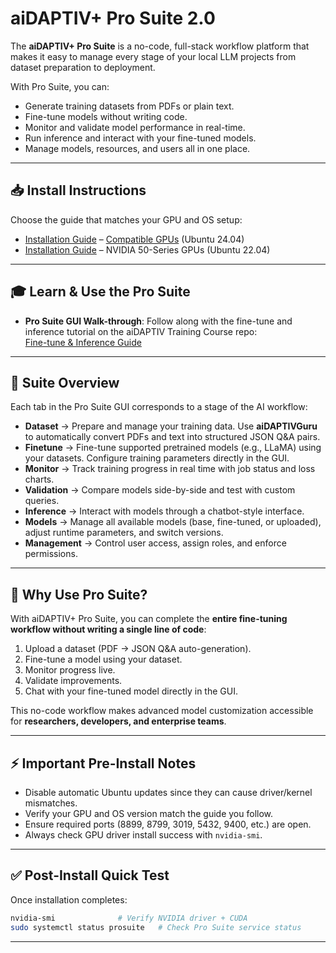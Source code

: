 # aiDAPTIV+ Pro Suite 2.0

The **aiDAPTIV+ Pro Suite** is a no-code, full-stack workflow platform that makes it easy to manage every stage of your local LLM projects from dataset preparation to deployment.

With Pro Suite, you can:
- Generate training datasets from PDFs or plain text.
- Fine-tune models without writing code.
- Monitor and validate model performance in real-time.
- Run inference and interact with your fine-tuned models.
- Manage models, resources, and users all in one place.

---

## 📥 Install Instructions

Choose the guide that matches your GPU and OS setup:

- [Installation Guide](https://github.com/atp224/aiDAPTIVTestPage/tree/bb33c8e330bbbeed3822f4274995a0e9618d4dfc/Page_Sections/Pro_Suite/Non_50_Series_GPU) – [Compatible GPUs](https://github.com/atp224/aiDAPTIVTestPage?tab=readme-ov-file#-compatible-gpus) (Ubuntu 24.04)
- [Installation Guide](https://github.com/atp224/aiDAPTIVTestPage/tree/bb33c8e330bbbeed3822f4274995a0e9618d4dfc/Page_Sections/Pro_Suite/50_Series_GPU) – NVIDIA 50-Series GPUs (Ubuntu 22.04)


---

## 🎓 Learn & Use the Pro Suite

- **Pro Suite GUI Walk-through**: Follow along with the fine-tune and inference tutorial on the aiDAPTIV Training Course repo:  
  [Fine-tune & Inference Guide](https://github.com/aiDAPTIV-Phison/aiDAPTIV-Training-Course/tree/main/2-GUI-Based/03-fine-tune)

---

## 🧭 Suite Overview

Each tab in the Pro Suite GUI corresponds to a stage of the AI workflow:

- **Dataset** → Prepare and manage your training data. Use **aiDAPTIVGuru** to automatically convert PDFs and text into structured JSON Q&A pairs.
- **Finetune** → Fine-tune supported pretrained models (e.g., LLaMA) using your datasets. Configure training parameters directly in the GUI.
- **Monitor** → Track training progress in real time with job status and loss charts.
- **Validation** → Compare models side-by-side and test with custom queries.
- **Inference** → Interact with models through a chatbot-style interface.
- **Models** → Manage all available models (base, fine-tuned, or uploaded), adjust runtime parameters, and switch versions.
- **Management** → Control user access, assign roles, and enforce permissions.

---

## 🎯 Why Use Pro Suite?

With aiDAPTIV+ Pro Suite, you can complete the **entire fine-tuning workflow without writing a single line of code**:

1. Upload a dataset (PDF → JSON Q&A auto-generation).  
2. Fine-tune a model using your dataset.  
3. Monitor progress live.  
4. Validate improvements.  
5. Chat with your fine-tuned model directly in the GUI.

This no-code workflow makes advanced model customization accessible for **researchers, developers, and enterprise teams**.

---

## ⚡ Important Pre-Install Notes

- Disable automatic Ubuntu updates since they can cause driver/kernel mismatches.  
- Verify your GPU and OS version match the guide you follow.  
- Ensure required ports (8899, 8799, 3019, 5432, 9400, etc.) are open.  
- Always check GPU driver install success with `nvidia-smi`.

---

## ✅ Post-Install Quick Test

Once installation completes:

```bash
nvidia-smi              # Verify NVIDIA driver + CUDA
sudo systemctl status prosuite   # Check Pro Suite service status
```
---



